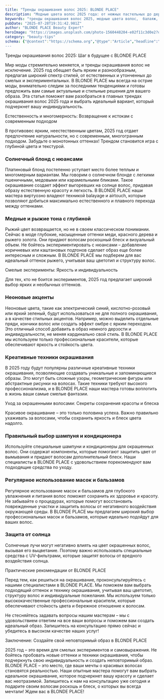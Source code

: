 ```yaml
---
title: "Тренды окрашивания волос 2025: BLONDE PLACE"
description: "Модные цвета волос 2025 года: от нежных пастельных до дерзких неоновых оттенков.  Обзор трендов окрашивания, включая популярные техники балаяж, шатуш, омбре и airtouch.  Узнайте, какой цвет волос идеально подойдет именно вам в новом сезоне.  Стильные идеи окрашивания от BLONDE PLACE – лучшие салоны красоты.  Запишитесь на консультацию и создайте свой неповторимый образ!"
keywords: "тренды окрашивания волос 2025, модные цвета волос,  балаяж, шатуш, омбре, airtouch, blonde place"
pubDate: "2025-07-28T19:31:42.981Z"
author: "BLONDE PLACE Beauty Expert"
heroImage: "https://images.unsplash.com/photo-1560448204-e02f11c3d0e2?q=80&w=2070&auto=format&fit=crop"
category: "beauty-tips"
schema: {"@context":"https://schema.org","@type":"Article","headline":"Тренды окрашивания волос 2025: BLONDE PLACE","description":"Модные цвета волос 2025 года: от нежных пастельных до дерзких неоновых оттенков.  Обзор трендов окрашивания, включая популярные техники балаяж, шатуш, омбре и airtouch.  Узнайте, какой цвет волос идеально подойдет именно вам в новом сезоне.  Стильные идеи окрашивания от BLONDE PLACE – лучшие салоны красоты.  Запишитесь на консультацию и создайте свой неповторимый образ!","image":"https://images.unsplash.com/photo-1560448204-e02f11c3d0e2?q=80&w=2070&auto=format&fit=crop","author":{"@type":"Organization","name":"BLONDE PLACE","url":"https://blondeplace.ru"},"publisher":{"@type":"Organization","name":"BLONDE PLACE","logo":{"@type":"ImageObject","url":"https://blondeplace.ru/logo.png"}},"datePublished":"2025-07-28T19:31:42.981Z","dateModified":"2025-07-28T19:31:42.981Z","mainEntityOfPage":{"@type":"WebPage","@id":"https://blondeplace.netlify.app/blog/2025/"}}
---
```


Тренды окрашивания волос 2025:  Шаг в будущее с BLONDE PLACE

Мир моды стремительно меняется, и тренды окрашивания волос не исключение.  2025 год обещает быть ярким и разнообразным, предлагая широкий спектр стилей, от естественных и утонченных до смелых и экспериментальных.  В BLONDE PLACE мы всегда на острие моды, внимательно следим за последними тенденциями и готовы предложить вам самые актуальные и стильные решения для вашего образа.  Эта статья поможет вам разобраться в главных трендах окрашивания волос 2025 года и выбрать идеальный вариант, который подчеркнет вашу индивидуальность.


Естественность и многомерность: Возвращение к истокам с современным подходом

В противовес ярким, неестественным цветам,  2025 год отдает предпочтение натуральности, но с современным, многогранным подходом.  Забудьте о монотонных оттенках!  Трендом становится игра с глубиной цвета и текстурой.

<h3>Солнечный блонд с нюансами</h3>

Платиновый блонд постепенно уступает место более теплым и многомерным вариантам.  Мы говорим о  солнечном блонде с легкими пшеничными, медовыми или карамельными бликами.  Такое окрашивание создает эффект выгоревших на солнце волос, придавая образу естественную красоту и легкость.  В BLONDE PLACE наши мастера виртуозно владеют техникой  balayage и airtouch, которые позволяют добиться максимально естественного и плавного перехода между оттенками.

<h3>Медные и рыжие тона с глубиной</h3>

Рыжий цвет возвращается, но не в своем классическом понимании.  Сейчас в моде глубокие, насыщенные оттенки меди, красного дерева и рыжего золота.  Они придают волосам роскошный блеск и визуальный объем.  Не бойтесь экспериментировать с нюансами – добавление коричневых или каштановых подтонов сделает образ еще более интересным и сложным.  В BLONDE PLACE мы подберем для вас идеальный оттенок рыжего, учитывая ваш цветотип и структуру волос.


Смелые эксперименты:  Яркость и индивидуальность

Для тех, кто не боится экспериментов, 2025 год предлагает  широкий выбор ярких и необычных оттенков.

<h3>Неоновые акценты</h3>

Неоновые цвета, такие как электрический синий, кислотно-розовый или яркий зеленый,  будут использоваться не для полного окрашивания, а в качестве стильных акцентов.  Например, можно выделить отдельные пряди, кончики волос или создать эффект омбре с ярким переходом.  Это отличный способ добавить в образ немного дерзости и индивидуальности, не меняя кардинально свой стиль.  В BLONDE PLACE мы используем только профессиональные красители, которые обеспечивают яркость и стойкость цвета.


<h3>Креативные техники окрашивания</h3>

В 2025 году  будут популярны  различные креативные техники окрашивания, позволяющие создавать уникальные и запоминающиеся образы.  Это могут быть  сложные узоры, геометрические фигуры или абстрактные рисунки на волосах.  Такие техники требуют высокого профессионализма, и в BLONDE PLACE наши мастера готовы воплотить в жизнь ваши самые смелые фантазии.


Уход за окрашенными волосами:  Секреты сохранения красоты и блеска

Красивое окрашивание – это только половина успеха.  Важно правильно ухаживать за волосами, чтобы сохранить яркость и блеск цвета надолго.

<h3>Правильный выбор шампуня и кондиционера</h3>

Используйте специальные шампуни и кондиционеры для окрашенных волос.  Они содержат компоненты, которые помогают защитить цвет от вымывания и придают волосам дополнительный блеск.  Наши специалисты в BLONDE PLACE  с удовольствием порекомендуют вам подходящие средства по уходу.


<h3>Регулярное использование масок и бальзамов</h3>

Регулярное использование масок и бальзамов для глубокого увлажнения и питания волос поможет сохранить их здоровье и красоту.  Не забывайте о процедурах, которые помогут восстановить поврежденные участки и защитить волосы от негативного воздействия окружающей среды.  В BLONDE PLACE мы предлагаем широкий выбор профессиональных масок и бальзамов, которые идеально подойдут для ваших волос.


<h3>Защита от солнца</h3>

Солнечные лучи могут негативно влиять на цвет окрашенных волос, вызывая его выцветание.  Поэтому важно использовать специальные средства с UV-фильтрами, которые защитят волосы от вредного воздействия солнца.


Практические рекомендации от BLONDE PLACE

Перед тем, как решиться на окрашивание, проконсультируйтесь с нашими специалистами в BLONDE PLACE.  Мы поможем вам выбрать подходящий оттенок и технику окрашивания, учитывая ваш цветотип, структуру волос и индивидуальные пожелания.  Мы используем только высококачественные профессиональные красители, которые обеспечивают стойкость цвета и бережное отношение к волосам.

Не стесняйтесь задавать вопросы нашим мастерам – мы с удовольствием ответим на все ваши вопросы и поможем вам создать идеальный образ.  Запишитесь на консультацию прямо сейчас и убедитесь в высоком качестве наших услуг!


Заключение:  Создайте свой неповторимый образ в BLONDE PLACE

2025 год – это время для смелых экспериментов и самовыражения.  Не бойтесь пробовать новые оттенки и техники окрашивания, чтобы подчеркнуть свою индивидуальность и создать неповторимый образ.  BLONDE PLACE – это место, где ваши мечты о красивых волосах становятся реальностью.  Наши опытные мастера помогут вам выбрать идеальное окрашивание, которое подчеркнет вашу красоту и сделает вас неотразимой.  Запишитесь к нам на консультацию уже сегодня и подарите своим волосам роскошь и блеск, о которых вы всегда мечтали!  Ждем вас в BLONDE PLACE!


